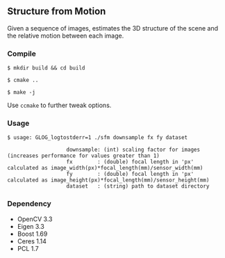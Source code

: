 ## Structure from Motion

Given a sequence of images, estimates the 3D structure of the scene and the relative motion between each image.

### Compile

```
$ mkdir build && cd build
```

```
$ cmake .. 
```

``` 
$ make -j
```

Use ```ccmake``` to further tweak options.

### Usage
```
$ usage: GLOG_logtostderr=1 ./sfm downsample fx fy dataset
                   
                   downsample: (int) scaling factor for images (increases performance for values greater than 1)
                   fx        : (double) focal length in 'px' calculated as image_width(px)*focal_length(mm)/sensor_width(mm)
                   fy        : (double) focal length in 'px' calculated as image_height(px)*focal_length(mm)/sensor_height(mm)
                   dataset   : (string) path to dataset directory
```

### Dependency
- OpenCV 3.3
- Eigen 3.3
- Boost 1.69
- Ceres 1.14
- PCL 1.7
